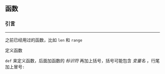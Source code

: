 ## 函数

### 引言

***

之前已经用过的函数，比如 `len` 和 `range`



定义函数

`def` 来定义函数，后面加函数的 *标识符*  再加上括号，括号可能包含 *变量名* ，行尾加上冒号`:`

